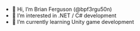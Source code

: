 - 👋 Hi, I’m Brian Ferguson (@bpf3rgu50n)
- 👀 I’m interested in .NET / C# development
- 🌱 I’m currently learning Unity game development

<!---
bpf3rgu50n/bpf3rgu50n is a ✨ special ✨ repository because its `README.md` (this file) appears on your GitHub profile.
You can click the Preview link to take a look at your changes.
--->
